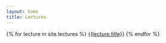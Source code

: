 ```yaml
---
layout: home
title: Lectures
---
```


{% for lecture in site.lectures %}
  <a href="{{ lecture.url | relative_url }}">{{lecture.title}}</a>
{% endfor %}
